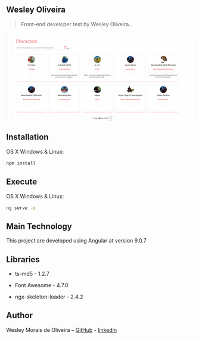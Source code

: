 ## Wesley Oliveira

> Front-end developer test by Wesley Oliveira..

![](marvel-preview.gif)

## Installation

OS X Windows & Linux:

```sh
npm install
```

## Execute

OS X Windows & Linux:

```sh
ng serve -o
```

## Main Technology

This project are developed using Angular at version 9.0.7

## Libraries

- ts-md5 - 1.2.7

- Font Awesome - 4.7.0

- ngx-skeleton-loader - 2.4.2

## Author

Wesley Morais de Oliveira – [GitHub](https://github.com/oliveirawesley) - [linkedin](https://www.linkedin.com/in/wesleymoraisdeoliveira/)
